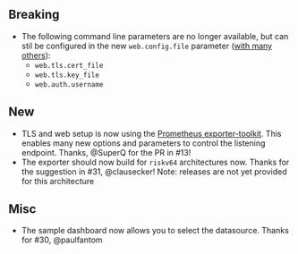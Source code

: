 ## Breaking
- The following command line parameters are no longer available, but can stil be configured in the new `web.config.file` parameter ([with many others](https://github.com/prometheus/exporter-toolkit/blob/master/docs/web-configuration.md)):
  - `web.tls.cert_file`
  - `web.tls.key_file`
  - `web.auth.username`

## New
- TLS and web setup is now using the [Prometheus exporter-toolkit](https://github.com/prometheus/exporter-toolkit). This enables many new options and parameters to control the listening endpoint. Thanks, @SuperQ for the PR in #13!
- The exporter should now build for `riskv64` architectures now. Thanks for the suggestion in #31, @clausecker! Note: releases are not yet provided for this architecture

## Misc
- The sample dashboard now allows you to select the datasource. Thanks for #30, @paulfantom

